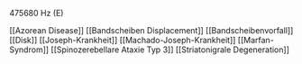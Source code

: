 475680 Hz (E)

[[Azorean Disease]]
[[Bandscheiben Displacement]]
[[Bandscheibenvorfall]]
[[Disk]]
[[Joseph-Krankheit]]
[[Machado-Joseph-Krankheit]]
[[Marfan-Syndrom]]
[[Spinozerebellare Ataxie Typ 3]]
[[Striatonigrale Degeneration]]